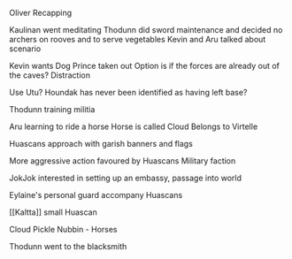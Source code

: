 Oliver Recapping

Kaulinan went meditating
Thodunn did sword maintenance and decided no archers on rooves and to serve vegetables
Kevin and Aru talked about scenario

Kevin wants Dog Prince taken out
Option is if the forces are already out of the caves?
Distraction

Use Utu?
Houndak has never been identified as having left base?

Thodunn training militia

Aru learning to ride a horse
Horse is called Cloud
Belongs to Virtelle

Huascans approach with garish banners and flags

More aggressive action favoured by Huascans
Military faction

JokJok interested in setting up an embassy, passage into world

Eylaine's personal guard accompany Huascans

[[Kaltta]] small Huascan

Cloud Pickle Nubbin - Horses

Thodunn went to the blacksmith




